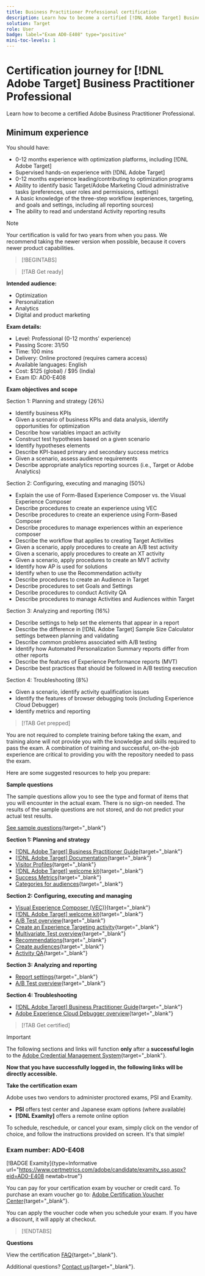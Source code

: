 ```yaml
---
title: Business Practitioner Professional certification
description: Learn how to become a certified [!DNL Adobe Target] Business Practitioner Professional.
solution: Target
role: User
badge: label="Exam AD0-E408" type="positive"
mini-toc-levels: 1
---
```

# Certification journey for [!DNL Adobe Target] Business Practitioner Professional

Learn how to become a certified Adobe Business Practitioner Professional.

## Minimum experience

You should have:

* 0-12 months experience with optimization platforms, including [!DNL Adobe Target]
* Supervised hands-on experience with [!DNL Adobe Target]
* 0-12 months experience leading/contributing to optimization programs
* Ability to identify basic Target/Adobe Marketing Cloud administrative tasks (preferences, user roles and permissions, settings)
* A basic knowledge of the three-step workflow (experiences, targeting, and goals and settings, including all reporting sources)
* The ability to read and understand Activity reporting results

>[!NOTE]
>
>Your certification is valid for two years from when you pass. We recommend taking the newer version when possible, because it covers newer product capabilities.

>[!BEGINTABS]

>[!TAB Get ready]

**Intended audience:**

* Optimization
* Personalization
* Analytics
* Digital and product marketing

**Exam details:**

* Level: Professional (0-12 months' experience)
* Passing Score: 31/50
* Time: 100 mins
* Delivery: Online proctored (requires camera access)
* Available languages: English
* Cost: $125 (global) / $95 (India)
* Exam ID: AD0-E408

**Exam objectives and scope**

Section 1: Planning and strategy (26%)

* Identify business KPIs
* Given a scenario of business KPIs and data analysis, identify opportunities for optimization
* Describe how variables impact an activity
* Construct test hypotheses based on a given scenario
* Identify hypotheses elements
* Describe KPI-based primary and secondary success metrics
* Given a scenario, assess audience requirements
* Describe appropriate analytics reporting sources (i.e., Target or Adobe Analytics)

Section 2: Configuring, executing and managing (50%)

* Explain the use of Form-Based Experience Composer vs. the Visual Experience Composer
* Describe procedures to create an experience using VEC
* Describe procedures to create an experience using Form-Based Composer
* Describe procedures to manage experiences within an experience composer
* Describe the workflow that applies to creating Target Activities
* Given a scenario, apply procedures to create an A/B test activity
* Given a scenario, apply procedures to create an XT activity
* Given a scenario, apply procedures to create an MVT activity
* Identify how AP is used for solutions
* Identify when to use the Recommendation activity
* Describe procedures to create an Audience in Target
* Describe procedures to set Goals and Settings
* Describe procedures to conduct Activity QA
* Describe procedures to manage Activities and Audiences within Target

Section 3: Analyzing and reporting (16%)

* Describe settings to help set the elements that appear in a report
* Describe the difference in [!DNL Adobe Target] Sample Size Calculator settings between planning and validating
* Describe common problems associated with A/B testing
* Identify how Automated Personalization Summary reports differ from other reports
* Describe the features of Experience Performance reports (MVT)
* Describe best practices that should be followed in A/B testing execution

Section 4: Troubleshooting (8%)

* Given a scenario, identify activity qualification issues
* Identify the features of browser debugging tools (including Experience Cloud Debugger)
* Identify metrics and reporting

>[!TAB Get prepped]

You are not required to complete training before taking the exam, and training alone will not provide you with the knowledge and skills required to pass the exam. A combination of training and successful, on-the-job experience are critical to providing you with the repository needed to pass the exam.

Here are some suggested resources to help you prepare:

**Sample questions**

The sample questions allow you to see the type and format of items that you will encounter in the actual exam. There is no sign-on needed. The results of the sample questions are not stored, and do not predict your actual test results.

[See sample questions](https://scorpion.caveon.com/launchpad/ad0-e408-adobe-target-business-practitioner-professional-copy-5axknr){target="_blank"}

**Section 1: Planning and strategy**

* [[!DNL Adobe Target] Business Practitioner Guide](https://experienceleague.adobe.com/docs/target/using/target-home.html?lang=en){target="_blank"}
* [[!DNL Adobe Target] Documentation](https://experienceleague.adobe.com/docs/target.html?lang=en){target="_blank"}
* [Visitor Profiles](https://experienceleague.adobe.com/docs/target/using/audiences/visitor-profiles/visitor-profile.html?lang=en){target="_blank"}
* [[!DNL Adobe Target] welcome kit](https://experienceleague.adobe.com/docs/target/using/introduction/welcome/target-welcome-kit.html?lang=en){target="_blank"}
* [Success Metrics](https://experienceleague.adobe.com/docs/target/using/activities/success-metrics/success-metrics.html?lang=en){target="_blank"}
* [Categories for audiences](https://experienceleague.adobe.com/docs/target/using/audiences/create-audiences/categories-audiences/target-rules.html?lang=en){target="_blank"}

**Section 2: Configuring, executing and managing**

* [Visual Experience Composer (VEC))](https://experienceleague.adobe.com/docs/target/using/experiences/vec/visual-experience-composer.html?lang=en){target="_blank"}
* [[!DNL Adobe Target] welcome kit](https://experienceleague.adobe.com/docs/target/using/introduction/welcome/target-welcome-kit.html?lang=en){target="_blank"}
* [A/B Test overview](https://experienceleague.adobe.com/docs/target/using/activities/abtest/test-ab.html?lang=en){target="_blank"}
* [Create an Experience Targeting activity](https://experienceleague.adobe.com/docs/target/using/activities/experience-targeting/create-targeting/xt-create.html?lang=en){target="_blank"}
* [Multivariate Test overview](https://experienceleague.adobe.com/docs/target/using/activities/multivariate-test/multivariate-testing.html?lang=en){target="_blank"}
* [Recommendations](https://experienceleague.adobe.com/docs/target/using/recommendations/recommendations.html?lang=en){target="_blank"}
* [Create audiences](https://experienceleague.adobe.com/docs/target/using/audiences/create-audiences/audiences.html?lang=en){target="_blank"}
* [Activity QA](https://experienceleague.adobe.com/docs/target/using/activities/activity-qa/activity-qa.html?lang=en){target="_blank"}

**Section 3: Analyzing and reporting**

* [Report settings](https://experienceleague.adobe.com/docs/target/using/reports/settings/report-settings.html?lang=en){target="_blank"}
* [A/B Test overview](https://experienceleague.adobe.com/docs/target/using/activities/abtest/test-ab.html?lang=en){target="_blank"}

**Section 4: Troubleshooting**

* [[!DNL Adobe Target] Business Practitioner Guide](https://experienceleague.adobe.com/docs/target/using/target-home.html?lang=en){target="_blank"}
* [Adobe Experience Cloud Debugger overview](https://experienceleague.adobe.com/docs/debugger/using/experience-cloud-debugger.html?lang=en){target="_blank"}

>[!TAB Get certified]

>[!IMPORTANT]
>
>The following sections and links will function **only**  after a **successful login** to the [Adobe Credential Management System](http://www.certmetrics.com/adobe){target="_blank"}. 

**Now that you have successfully logged in, the following links will be directly accessible.**

**Take the certification exam**

Adobe uses two vendors to administer proctored exams, PSI and Examity. 

* **PSI** offers test center and Japanese exam options (where available) 
* **[!DNL Examity]** offers a remote online option

To schedule, reschedule, or cancel your exam, simply click on the vendor of choice, and follow the instructions provided on screen. It's that simple!

### Exam number: AD0-E408

[!BADGE Examity]{type=Informative url="https://www.certmetrics.com/adobe/candidate/examity_sso.aspx?eid=AD0-E408 newtab=true"}

You can pay for your certification exam by voucher or credit card. To purchase an exam voucher go to: [Adobe Certification Voucher Center](https://market.xvoucher.com/adobe/global){target="_blank"}. 

You can apply the voucher code when you schedule your exam. If you have a discount, it will apply at checkout.

>[!ENDTABS]

**Questions**

View the certification [FAQ](https://experienceleague.adobe.com/docs/certification/certification/faq.html?lang=en){target="_blank"}.

Additional questions? [Contact us](mailto:certif@adobe.com){target="_blank"}.
